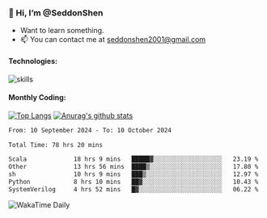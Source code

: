### 👋 Hi, I’m @SeddonShen
- Want to learn something.
- 📫 You can contact me at seddonshen2001@gmail.com

#### Technologies:

![skills](https://skillicons.dev/icons?i=scala,js,html,css,bootstrap,jquery,c,cpp,cloudflare,django,docker,flask,git,github,githubactions,linux,latex,mysql,nodejs,ps,php,pr,py,raspberrypi,redis,unreal,v,vscode,vue,bash)

#### Monthly Coding:
[![Top Langs](https://github-readme-stats.vercel.app/api/top-langs?username=seddonshen&show_icons=true&locale=en&layout=compact&hide=html&langs_count=8)](https://github.com/SeddonShen/)
[![Anurag's github stats](https://github-readme-stats.vercel.app/api?username=SeddonShen&count_private=true&show_icons=true)](https://github.com/anuraghazra/github-readme-stats)
<!--START_SECTION:waka-->

```txt
From: 10 September 2024 - To: 10 October 2024

Total Time: 78 hrs 20 mins

Scala             18 hrs 9 mins   █████▓░░░░░░░░░░░░░░░░░░░   23.19 %
Other             13 hrs 56 mins  ████▒░░░░░░░░░░░░░░░░░░░░   17.80 %
sh                10 hrs 9 mins   ███▒░░░░░░░░░░░░░░░░░░░░░   12.97 %
Python            8 hrs 10 mins   ██▓░░░░░░░░░░░░░░░░░░░░░░   10.43 %
SystemVerilog     4 hrs 52 mins   █▓░░░░░░░░░░░░░░░░░░░░░░░   06.22 %
```

<!--END_SECTION:waka-->

![WakaTime Daily](https://wakatime.com/share/@seddon2001/61a7e342-5f12-4fea-bf92-1fac161e97d6.svg)
<!---
SeddonShen/SeddonShen is a ✨ special ✨ repository because its `README.md` (this file) appears on your GitHub profile.
You can click the Preview link to take a look at your changes.
--->
